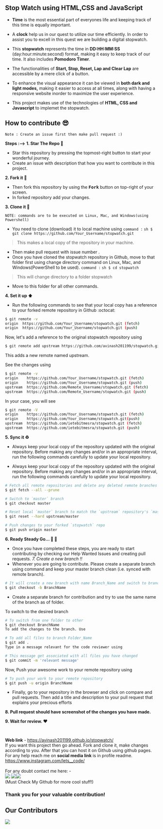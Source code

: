 
##                      **Stop Watch using HTML,CSS and JavaScript**

* **Time** is the most essential part of everyones life and keeping track of this time is equally important. <br>

* A **clock** help us in our quest to utilize our time efficiently. In order to assist you to excell in this quest we are building a digital stopwatch. <br>

* This **stopwatch** represents the time in **DD:HH:MM:SS** (day:hour:minute:second) format, making it easy to keep track of our time. It also includes **Pomodoro Timer**. <br>

* The functionalities of **Start, Stop, Reset, Lap and Clear Lap** are accessible by a mere click of a button. <br>

* To enhance the visual appearance it can be viewed in **both dark and light modes,** making it easier to access at all times, along with having a responsive website inorder to maximize the user experience. <br>
 
* This project makes use of the technologies of **HTML, CSS and Javascript** to implemet the stopwatch.


##                             **How to contribute 😎**


`Note : Create an issue first then make pull request :)`


**Steps :-->**
**1. Star The Repo :star2:**
* Star this repository by pressing the topmost-right button to start your wonderful journey.
* Create an issue with description that how you want to contribute in this project.

**2. Fork it :fork_and_knife:**
* Then fork this repository by using the <kbd><b>Fork</b></kbd> button on top-right of your screen.
* In forked repository add your changes.
  
**3. Clone it :busts_in_silhouette:**

`NOTE: commands are to be executed on Linux, Mac, and Windows(using Powershell)`

* You need to clone (download) it to local machine using
`command :`  ```sh
               $ git clone https://github.com/Your_Username/stopwatch.git
            ```  
> This makes a local copy of the repository in your machine.

* Then make pull request with issue number .
* Once you have cloned the stopwatch repository in Github, move to that folder first using change directory command on Linux, Mac, and Windows(PowerShell to be used).
`command :`  ```sh
             $ cd stopwatch
            ```
>This will change directory to a folder stopwatch



* Move to this folder for all other commands.

**4. Set it up ⬆️**
* Run the following commands to see that your local copy has a reference to your forked remote repository in Github :octocat:

```sh
$ git remote -v
origin  https://github.com/Your_Username/stopwatch.git (fetch)
origin  https://github.com/Your_Username/stopwatch.git (push)
```

Now, let's add a reference to the original stopwatch repository using

```sh
$ git remote add upstream https://github.com/avinash201199/stopwatch.git
```

This adds a new remote named upstream.

See the changes using

```sh
$ git remote -v
origin    https://github.com/Your_Username/stopwatch.git (fetch)
origin    https://github.com/Your_Username/stopwatch.git (push)
upstream  https://github.com/Remote_Username/stopwatch.git (fetch)
upstream  https://github.com/Remote_Username/stopwatch.git (push)
```

In your case, you will see

```sh
$ git remote -V
origin    https://github.com/Your_Username/stopwatch.git (fetch)
origin    https://github.com/Your_Username/stopwatch.git(push)
upstream  https://github.com/ietebitmesra/stopwatch.git (fetch)
upstream  https://github.com/ietebitmesra/stopwatch.git (push)
```


**5. Sync it ♻️**
* Always keep your local copy of the repository updated with the original repository. Before making any changes and/or in an appropriate interval, run the following commands carefully to update your local repository.

- Always keep your local copy of the repository updated with the original repository. Before making any changes and/or in an appropriate interval, run the following commands carefully to update your local repository.

````sh
# Fetch all remote repositories and delete any deleted remote branches```
$ git fetch --all --prune
````

```sh
# Switch to `master` branch
$ git checkout master
```

```sh
# Reset local `master` branch to match the `upstream` repository's `master` branch
$ git reset --hard upstream/master
```

```sh
# Push changes to your forked `stopwatch` repo
$ git push origin master
```


**6. Ready Steady Go... 🐢 🐇**
* Once you have completed these steps, you are ready to start contributing by checking our Help Wanted Issues and creating pull requests.
*7. Create a new branch ‼️*
* Whenever you are going to contribute. Please create a separate branch using command and keep your master branch clean (i.e. synced with remote branch).


```sh
# It will create a new branch with name Branch_Name and switch to branch Folder_Name
$ git checkout -b BranchName
```

- Create a separate branch for contribution and try to use the same name of the branch as of folder.

To switch to the desired branch

```sh
# To switch from one folder to other
$ git checkout BranchName
To add the changes to the branch. Use
```

```sh
# To add all files to branch Folder_Name
$ git add .
Type in a message relevant for the code reviewer using
```

```sh
# This message get associated with all files you have changed
$ git commit -m 'relevant message'
```

Now, Push your awesome work to your remote repository using

```sh
# To push your work to your remote repository
$ git push -u origin BranchName
```

- Finally, go to your repository in the browser and click on compare and pull requests. Then add a title and description to your pull request that explains your precious efforts

**8. Pull request should have screenshot of the changes you have made.**

**9. Wait for review. :heart:**

<br>

**Web link** - https://avinash201199.github.io/stopwatch/
<br>
If you want this project then go ahead. Fork and clone it, make changes according to you. After that you can host it on Github using github pages.
For any help reach me on **social media link** is in profile readme. https://www.instagram.com/lets__code/
<br><br>
For any doubt contact me here: - <br>
[<img src="https://img.icons8.com/color/50/000000/instagram-new--v2.png"/>](https://www.instagram.com/lets__code/) [<img src="https://img.icons8.com/color/48/000000/github--v3.png"/>](https://github.com/avinash201199)[<img src="https://img.icons8.com/color/48/000000/linkedin.png"/>](https://www.linkedin.com/in/avinash-singh-071b79175/)
<br>(Must Check My Github for more cool stuff!)<br>

### Thank you for your valuable contribution!

## Our Contributors

<a href="https://github.com/avinash201199/stopwatch/graphs/contributors">
  <img src="https://contrib.rocks/image?repo=avinash201199/stopwatch" />
</a>
